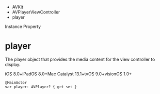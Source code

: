 

- AVKit
- AVPlayerViewController
-  player 

Instance Property

# player

The player object that provides the media content for the view controller to display.

iOS 8.0+iPadOS 8.0+Mac Catalyst 13.1+tvOS 9.0+visionOS 1.0+

``` source
@MainActor
var player: AVPlayer? { get set }
```

